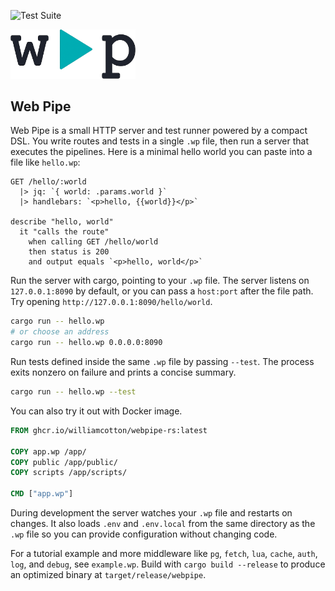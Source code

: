 ![Test Suite](https://github.com/williamcotton/webpipe-rs/workflows/CI/badge.svg)

<img src="./wp.png" width="200">

## Web Pipe

Web Pipe is a small HTTP server and test runner powered by a compact DSL. You write routes and tests in a single `.wp` file, then run a server that executes the pipelines. Here is a minimal hello world you can paste into a file like `hello.wp`:

```wp
GET /hello/:world
  |> jq: `{ world: .params.world }`
  |> handlebars: `<p>hello, {{world}}</p>`

describe "hello, world"
  it "calls the route"
    when calling GET /hello/world
    then status is 200
    and output equals `<p>hello, world</p>`
```

Run the server with cargo, pointing to your `.wp` file. The server listens on `127.0.0.1:8090` by default, or you can pass a `host:port` after the file path. Try opening `http://127.0.0.1:8090/hello/world`.

```bash
cargo run -- hello.wp
# or choose an address
cargo run -- hello.wp 0.0.0.0:8090
```

Run tests defined inside the same `.wp` file by passing `--test`. The process exits nonzero on failure and prints a concise summary.

```bash
cargo run -- hello.wp --test
```

You can also try it out with Docker image.

```Dockerfile
FROM ghcr.io/williamcotton/webpipe-rs:latest

COPY app.wp /app/
COPY public /app/public/
COPY scripts /app/scripts/

CMD ["app.wp"]
```

During development the server watches your `.wp` file and restarts on changes. It also loads `.env` and `.env.local` from the same directory as the `.wp` file so you can provide configuration without changing code.

For a tutorial example and more middleware like `pg`, `fetch`, `lua`, `cache`, `auth`, `log`, and `debug`, see `example.wp`. Build with `cargo build --release` to produce an optimized binary at `target/release/webpipe`.
